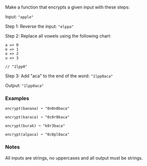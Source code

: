 Make a function that encrypts a given input with these steps:

Input: `"apple"`

Step 1: Reverse the input: `"elppa"`

Step 2: Replace all vowels using the following chart:

    a => 0
    e => 1
    o => 2
    u => 3

    // "1lpp0"

Step 3: Add "aca" to the end of the word: `"1lpp0aca"`

Output: `"1lpp0aca"`


### Examples ###
    encrypt(banana) ➞ "0n0n0baca"

    encrypt(karaca) ➞ "0c0r0kaca"

    encrypt(burak) ➞ "k0r3baca"

    encrypt(alpaca) ➞ "0c0pl0aca"


### Notes ###
All inputs are strings, no uppercases and all output must be strings.